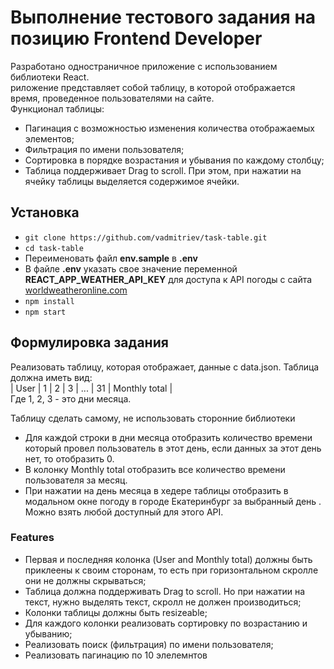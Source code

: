 # Выполнение тестового задания на позицию Frontend Developer
Разработано одностраничное приложение с использованием библиотеки React. <br>
риложение представляет собой таблицу, в которой отображается время, проведенное пользователями на сайте. <br>
Функционал таблицы: 
* Пагинация с возможностью изменения количества отображаемых элементов;
* Фильтрация по имени пользователя;
* Сортировка в порядке возрастания и убывания по каждому столбцу;
* Таблица поддерживает Drag to scroll. При этом, при нажатии на ячейку таблицы выделяется содержимое ячейки.

## Установка

* `git clone https://github.com/vadmitriev/task-table.git`
* `cd task-table`
* Переименовать файл <b>env.sample</b> в <b>.env</b>
* В файле <b>.env</b> указать свое значение переменной <b>REACT_APP_WEATHER_API_KEY</b> для доступа к API погоды 
 с сайта  <a href="worldweatheronline.com">worldweatheronline.com</a>
* `npm install`
* `npm start`

## Формулировка задания
Реализовать таблицу, которая отображает, данные с data.json. Таблица должна иметь вид:  
| User | 1 | 2 | 3 | ... | 31 | Monthly total |  
Где 1, 2, 3 - это дни месяца.

Таблицу сделать самому, не использовать сторонние библиотеки

- Для каждой строки в дни месяца отобразить количество времени который провел пользователь в этот день, если данных за этот день нет, то отобразить 0.
- В колонку Monthly total отобразить все количество времени пользователя за месяц.
- При нажатии на день месяца в хедере таблицы отобразить в модальном окне погоду в городе Екатеринбург за выбранный день . Можно взять любой доступный для этого API.

### Features
-   Первая и последняя колонка (User and Monthly total) должны быть приклеены к своим сторонам, то есть при горизонтальном скролле они не должны скрываться;
-   Таблица должна поддерживать Drag to scroll. Но при нажатии на текст, нужно выделять текст, скролл не должен производиться;
-   Колонки таблицы должны быть resizeable;
-   Для каждого колонки реализовать сортировку по возрастанию и убыванию;
-   Реализовать поиск (фильтрация) по имени пользователя;
-   Реализовать пагинацию по 10 элелемнтов